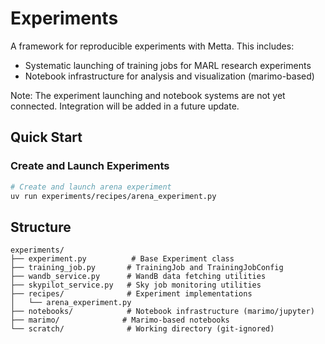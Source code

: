 # Experiments

A framework for reproducible experiments with Metta. This includes:
- Systematic launching of training jobs for MARL research experiments
- Notebook infrastructure for analysis and visualization (marimo-based)

Note: The experiment launching and notebook systems are not yet connected. Integration will be added in a future update.

## Quick Start

### Create and Launch Experiments

```bash
# Create and launch arena experiment
uv run experiments/recipes/arena_experiment.py
```

## Structure

```
experiments/
├── experiment.py          # Base Experiment class
├── training_job.py       # TrainingJob and TrainingJobConfig
├── wandb_service.py      # WandB data fetching utilities  
├── skypilot_service.py   # Sky job monitoring utilities
├── recipes/              # Experiment implementations
│   └── arena_experiment.py
├── notebooks/            # Notebook infrastructure (marimo/jupyter)
├── marimo/              # Marimo-based notebooks
└── scratch/              # Working directory (git-ignored)
```

